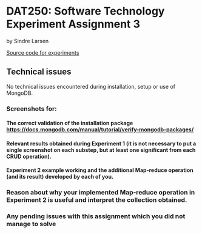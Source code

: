 # DAT250: Software Technology Experiment Assignment 3
by Sindre Larsen

[Source code for experiments](https://github.com/SiLar92/expass3)

## Technical issues
No technical issues encountered during installation, setup or use of MongoDB.


### Screenshots for:
#### The correct validation of the installation package https://docs.mongodb.com/manual/tutorial/verify-mongodb-packages/

#### Relevant results obtained during Experiment 1 (it is not necessary to put a single screenshot on each substep, but at least one significant from each CRUD operation).

#### Experiment 2 example working and the additional Map-reduce operation (and its result) developed by each of you.

### Reason about why your implemented Map-reduce operation in Experiment 2 is useful and interpret the collection obtained.

### Any pending issues with this assignment which you did not manage to solve